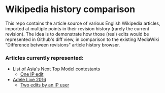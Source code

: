 # Wikipedia history comparison

This repo contains the article source of various English Wikipedia articles,
imported at multiple points in their revision history (rarely the current revision).
The idea is to demonstrate how those (real) edits would be represented in Github's diff view,
in comparison to the existing MediaWiki "Difference between revisions" article history browser.

### Articles currently represented:
* [List of Asia's Next Top Model contestants](https://en.wikipedia.org/wiki/List_of_Asia%27s_Next_Top_Model_contestants)
  * [One IP edit](https://en.wikipedia.org/w/index.php?diff=863802120&oldid=863767210&title=List_of_Asia%27s_Next_Top_Model_contestants&diffmode=source)
* [Adele Live 2016](https://en.wikipedia.org/wiki/Adele_Live_2016)
  * [Two edits by an IP user](https://en.wikipedia.org/w/index.php?title=Adele_Live_2016&diff=865009395&oldid=862159570&diffmode=source)
  
